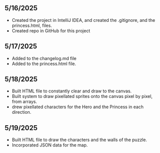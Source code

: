 ## 5/16/2025

- Created the project in IntelliJ IDEA, and created the .gitignore, and the princess.html, files.
- Created repo in GitHub for this project

## 5/17/2025
- Added to the changelog.md file
- Added to the princess.html file.

## 5/18/2025
- Built HTML file to constantly clear and draw to the canvas.
- Built system to draw pixellated sprites onto the canvas pixel by pixel, from arrays.
- drew pixellated characters for the Hero and the Princess in each direction.

## 5/19/2025
- Built HTML file to draw the characters and the walls of the puzzle.
- Incorporated JSON data for the map.